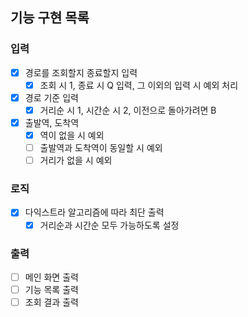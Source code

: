 ## 기능 구현 목록

### 입력

- [x] 경로를 조회할지 종료할지 입력
    - [x] 조회 시 1, 종료 시 Q 입력, 그 이외의 입력 시 예외 처리
- [x] 경로 기준 입력
    - [x] 거리순 시 1, 시간순 시 2, 이전으로 돌아가려면 B
- [x] 출발역, 도착역
    - [x] 역이 없을 시 예외
    - [ ] 출발역과 도착역이 동일할 시 예외
    - [ ] 거리가 없을 시 예외

### 로직

- [x] 다익스트라 알고리즘에 따라 최단 출력
    - [x] 거리순과 시간순 모두 가능하도록 설정

### 출력

- [ ] 메인 화면 출력
- [ ] 기능 목록 출력
- [ ] 조회 결과 출력